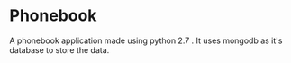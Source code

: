 # Phonebook
A phonebook application made using python 2.7 . It uses mongodb as it's database to store the data.
